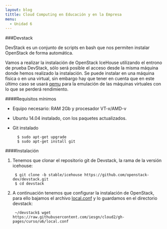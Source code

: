 ```yaml
---
layout: blog
tittle: Cloud Computing en Educación y en la Empresa
menu:
  - Unidad 6
---
```


###Devstack

DevStack es un conjunto de scripts en bash que nos permiten instalar OpenStack de forma automática.

Vamos a realizar la instalación de OpenStack IceHouse utilizando el entrono de prueba DevStack, sólo será posible el acceso desde la misma máquina donde hemos realizado la instalación. Se puede instalar en una máquina física o en una virtual, sin embargo hay que tener en cuenta que en este último caso se usará [qemu](http://es.wikipedia.org/wiki/QEMU) para la emulación de las máquinas virtuales con lo que se perderá rendimiento.

####Requisitos mínimos

* Equipo necesario: RAM 2Gb y procesador VT-x/AMD-v
* Ubuntu 14.04 instalado, con los paquetes actualizados.
* Git instalado

		$ sudo apt-get upgrade
		$ sudo apt-get install git

####Instalación

1. Tenemos que clonar el repositorio git de Devstack, la rama de la versión icehouse:

		$ git clone -b stable/icehouse https://github.com/openstack-dev/devstack.git
		$ cd devstack 
2. A continuación tenemos que configurar la instalación de OpenStack, para ello bajamos el archivo [local.conf](https://raw.githubusercontent.com/iesgn/cloud2/gh-pages/curso/u6/local.conf) y lo guardamos en el directorio devstack:

		~/devstack$ wget https://raw.githubusercontent.com/iesgn/cloud2/gh-pages/curso/u6/local.conf

